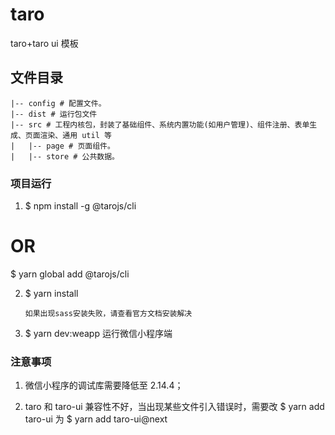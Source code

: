 # taro

taro+taro ui 模板

## 文件目录

```
|-- config # 配置文件。
|-- dist # 运行包文件
|-- src # 工程内核包，封装了基础组件、系统内置功能(如用户管理)、组件注册、表单生成、页面渲染、通用 util 等
|   |-- page # 页面组件。
|   |-- store # 公共数据。
```

### 项目运行

1. $ npm install -g @tarojs/cli

# OR

$ yarn global add @tarojs/cli

2. $ yarn install

   ```
   如果出现sass安装失败，请查看官方文档安装解决
   ```

3. $ yarn dev:weapp 运行微信小程序端

### 注意事项

1. 微信小程序的调试库需要降低至 2.14.4；

2. taro 和 taro-ui 兼容性不好，当出现某些文件引入错误时，需要改 $ yarn add taro-ui 为 $ yarn add taro-ui@next
